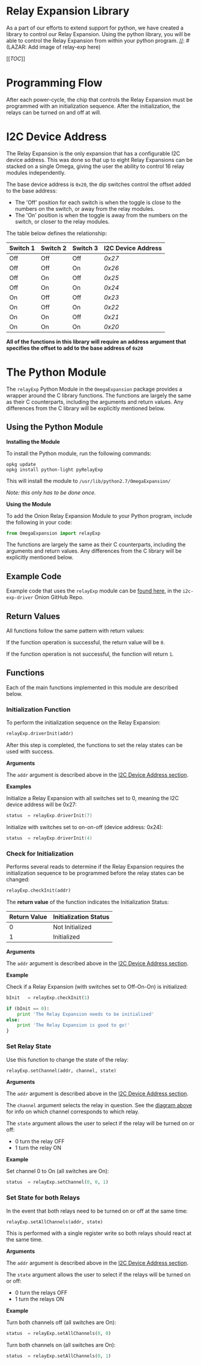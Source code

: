 # Relay Expansion Library

As a part of our efforts to extend support for python, we have created a library to control our Relay Expansion. Using the python library, you will be able to control the Relay Expansion from within your python program.
[//]: # (LAZAR: Add image of relay-exp here)



[[_TOC_]]



[//]: # (Programming Flow)

# Programming Flow

After each power-cycle, the chip that controls the Relay Expansion must be programmed with an initialization sequence. After the initialization, the relays can be turned on and off at will.



[//]: # (I2C Device Address)

# I2C Device Address

The Relay Expansion is the only expansion that has a configurable I2C device address. This was done so that up to eight Relay Expansions can be stacked on a single Omega, giving the user the ability to control 16 relay modules independently.

The base device address is `0x20`, the dip switches control the offset added to the base address:
* The 'Off' position for each switch is when the toggle is close to the numbers on the switch, or away from the relay modules.
* The 'On' position is when the toggle is away from the numbers on the switch, or closer to the relay modules.

The table below defines the relationship:

| Switch 1 | Switch 2 | Switch 3 | I2C Device Address |
|----------|----------|----------|--------------------|
| Off      | Off      | Off      | *0x27*             |
| Off      | Off      | On       | *0x26*             |
| Off      | On       | Off      | *0x25*             |
| Off      | On       | On       | *0x24*             |
| On       | Off      | Off      | *0x23*             |
| On       | Off      | On       | *0x22*             |
| On       | On       | Off      | *0x21*             |
| On       | On       | On       | *0x20*             |


**All of the functions in this library will require an address argument that specifies the offset to add to the base address of `0x20`**

[//]: # (MAJOR HEADING)
[//]: # (The Python Module)

# The Python Module

The `relayExp` Python Module in the `OmegaExpansion` package provides a wrapper around the C library functions. The functions are largely the same as their C counterparts, including the arguments and return values. Any differences from the C library will be explicitly mentioned below. 



[//]: # (Using the Python Module)

## Using the Python Module

**Installing the Module**

To install the Python module, run the following commands:
```
opkg update
opkg install python-light pyRelayExp
```

This will install the module to `/usr/lib/python2.7/OmegaExpansion/`

*Note: this only has to be done once.*


**Using the Module**

To add the Onion Relay Expansion Module to your Python program, include the following in your code:
``` python
from OmegaExpansion import relayExp
```

The functions are largely the same as their C counterparts, including the arguments and return values. Any differences from the C library will be explicitly mentioned below.


[//]: # (Python: Example Code)

## Example Code

Example code that uses the `relayExp` module can be [found here](https://github.com/OnionIoT/i2c-exp-driver/blob/master/examples/relay-exp.py), in the `i2c-exp-driver` Onion GitHub Repo.



[//]: # (Python: Return Values)

## Return Values

All functions follow the same pattern with return values:

If the function operation is successful, the return value will be `0`.

If the function operation is not successful, the function will return `1`.


[//]: # (Functions)

## Functions

Each of the main functions implemented in this module are described below.


[//]: # (Python: Init Function)

### Initialization Function

To perform the initialization sequence on the Relay Expansion:
``` python
relayExp.driverInit(addr)
```

After this step is completed, the functions to set the relay states can be used with success.

**Arguments**

The `addr` argument is described above in the [I2C Device Address section](#i2c-device-address).

**Examples**

Initialize a Relay Expansion with all switches set to 0, meaning the I2C device address will be 0x27:
``` c
status 	= relayExp.driverInit(7)
```

Initialize with switches set to on-on-off (device address: 0x24):
``` c
status 	= relayExp.driverInit(4)
```


[//]: # (Python: Check Init Function)

### Check for Initialization

Performs several reads to determine if the Relay Expansion requires the initialization sequence to be programmed before the relay states can be changed:
``` python
relayExp.checkInit(addr)
```

The **return value** of the function indicates the Initialization Status:

| Return Value | Initialization Status |
|--------------|-----------------------|
| 0            | Not Initialized       | 
| 1            | Initialized           | 

**Arguments**

The `addr` argument is described above in the [I2C Device Address section](#i2c-device-address).


**Example**

Check if a Relay Expansion (with switches set to Off-On-On) is initialized:
``` python
bInit 	= relayExp.checkInit(1)

if (bInit == 0):
	print 'The Relay Expansion needs to be initialized'
else:
	print 'The Relay Expansion is good to go!'
}
```


[//]: # (Python: Set Relay State)

### Set Relay State

Use this function to change the state of the relay:
``` python
relayExp.setChannel(addr, channel, state)
```

**Arguments**

The `addr` argument is described above in the [I2C Device Address section](#i2c-device-address).

The `channel` argument selects the relay in question. See the [diagram above](#functions_types) for info on which channel corresponds to which relay.

The `state` argument allows the user to select if the relay will be turned on or off:
* 0 turn the relay OFF
* 1 turn the relay ON

**Example**

Set channel 0 to On (all switches are On):
``` python
status 	= relayExp.setChannel(0, 0, 1)
```


[//]: # (Python: Set Relay State for Both Relays)

### Set State for both Relays

In the event that both relays need to be turned on or off at the same time:
``` python
relayExp.setAllChannels(addr, state)
```

This is performed with a single register write so both relays should react at the same time.


**Arguments**

The `addr` argument is described above in the [I2C Device Address section](#i2c-device-address).

The `state` argument allows the user to select if the relays will be turned on or off:
* 0 turn the relays OFF
* 1 turn the relays ON


**Example**

Turn both channels off (all switches are On):
``` python
status 	= relayExp.setAllChannels(0, 0)
```

Turn both channels on (all switches are On):
``` python
status 	= relayExp.setAllChannels(0, 1)
```